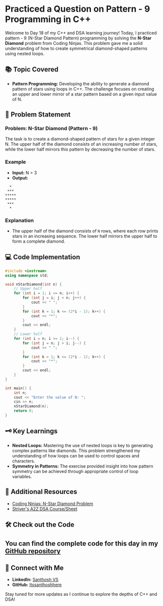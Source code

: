 # Practiced a Question on Pattern - 9 Programming in C++

Welcome to Day 18 of my C++ and DSA learning journey! Today, I practiced pattern - 9 (N-Star Diamond Pattern) programming by solving the **N-Star Diamond** problem from Coding Ninjas. This problem gave me a solid understanding of how to create symmetrical diamond-shaped patterns using nested loops.

## 📚 Topic Covered
- **Pattern Programming:** Developing the ability to generate a diamond pattern of stars using loops in C++. The challenge focuses on creating an upper and lower mirror of a star pattern based on a given input value of N.

## 📝 Problem Statement
### Problem: N-Star Diamond (Pattern - 9)

The task is to create a diamond-shaped pattern of stars for a given integer N. The upper half of the diamond consists of an increasing number of stars, while the lower half mirrors this pattern by decreasing the number of stars.

### Example
- **Input:** N = 3
- **Output:**
  
```
  *
 ***
*****
*****
 ***
  *
```

### Explanation
- The upper half of the diamond consists of `N` rows, where each row prints stars in an increasing sequence. The lower half mirrors the upper half to form a complete diamond.

## 💻 Code Implementation
```cpp
#include <iostream>
using namespace std;

void nStarDiamond(int n) {
    // Upper half
    for (int i = 1; i <= n; i++) {
        for (int j = i; j < n; j++) {
            cout << " ";
        }
        for (int k = 1; k <= (2*i - 1); k++) {
            cout << "*";
        }
        cout << endl;
    }
    // Lower half
    for (int i = n; i >= 1; i--) {
        for (int j = n; j > i; j--) {
            cout << " ";
        }
        for (int k = 1; k <= (2*i - 1); k++) {
            cout << "*";
        }
        cout << endl;
    }
}

int main() {
    int n;
    cout << "Enter the value of N: ";
    cin >> n;
    nStarDiamond(n);
    return 0;
}
```

## 🗝️ Key Learnings
- **Nested Loops:** Mastering the use of nested loops is key to generating complex patterns like diamonds. This problem strengthened my understanding of how loops can be used to control spaces and characters.
- **Symmetry in Patterns:** The exercise provided insight into how pattern symmetry can be achieved through appropriate control of loop variables.

## 🔗 Additional Resources
- [Coding Ninjas: N-Star Diamond Problem](https://www.naukri.com/code360/problems/star-diamond_6573686?utm_source=youtube&utm_medium=affiliate&utm_campaign=striver_patternproblems&leftPanelTabValue=PROBLEM)
- [Striver's A2Z DSA Course/Sheet](https://takeuforward.org/strivers-a2z-dsa-course/strivers-a2z-dsa-course-sheet-2)

## 🛠️ Check out the Code
You can find the complete code for this day in my [GitHub repository](https://github.com/Itssanthoshhere/Data-Structures-and-Algorithms/tree/main/C%2B%2B%20with%20DSA-learning-journey/Day18%20-%20Pattern%20-%209%20Diamond%20Star%20Pattern)
---

## 🔗 Connect with Me
- **LinkedIn:** [Santhosh VS](https://www.linkedin.com/in/thesanthoshvs/)
- **GitHub:** [Itssanthoshhere](https://github.com/Itssanthoshhere)

Stay tuned for more updates as I continue to explore the depths of C++ and DSA!
